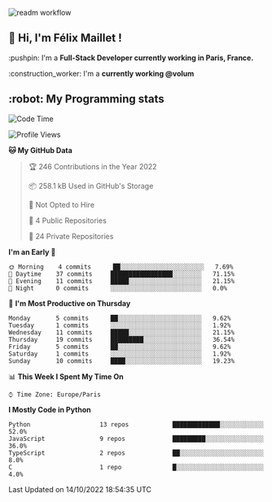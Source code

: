 ![readm workflow](https://github.com/fmaillet24/fmaillet24/actions/workflows/main.yml/badge.svg)

<h2>👋 Hi, I'm Félix Maillet !</h2>

<p>:pushpin: I'm a <strong>Full-Stack Developer currently working in Paris, France.</strong></p>
<p>:construction_worker: I'm a <strong>currently working @volum</strong></p>

<h2>:robot: My Programming stats</h2>

<!--START_SECTION:waka-->
![Code Time](http://img.shields.io/badge/Code%20Time-223%20hrs%2022%20mins-blue)

![Profile Views](http://img.shields.io/badge/Profile%20Views-0-blue)

**🐱 My GitHub Data** 

> 🏆 246 Contributions in the Year 2022
 > 
> 📦 258.1 kB Used in GitHub's Storage 
 > 
> 🚫 Not Opted to Hire
 > 
> 📜 4 Public Repositories 
 > 
> 🔑 24 Private Repositories  
 > 
**I'm an Early 🐤** 

```text
🌞 Morning    4 commits      ██░░░░░░░░░░░░░░░░░░░░░░░   7.69% 
🌆 Daytime    37 commits     █████████████████░░░░░░░░   71.15% 
🌃 Evening    11 commits     █████░░░░░░░░░░░░░░░░░░░░   21.15% 
🌙 Night      0 commits      ░░░░░░░░░░░░░░░░░░░░░░░░░   0.0%

```
📅 **I'm Most Productive on Thursday** 

```text
Monday       5 commits      ██░░░░░░░░░░░░░░░░░░░░░░░   9.62% 
Tuesday      1 commits      ░░░░░░░░░░░░░░░░░░░░░░░░░   1.92% 
Wednesday    11 commits     █████░░░░░░░░░░░░░░░░░░░░   21.15% 
Thursday     19 commits     █████████░░░░░░░░░░░░░░░░   36.54% 
Friday       5 commits      ██░░░░░░░░░░░░░░░░░░░░░░░   9.62% 
Saturday     1 commits      ░░░░░░░░░░░░░░░░░░░░░░░░░   1.92% 
Sunday       10 commits     ████░░░░░░░░░░░░░░░░░░░░░   19.23%

```


📊 **This Week I Spent My Time On** 

```text
⌚︎ Time Zone: Europe/Paris

```

**I Mostly Code in Python** 

```text
Python                   13 repos            █████████████░░░░░░░░░░░░   52.0% 
JavaScript               9 repos             █████████░░░░░░░░░░░░░░░░   36.0% 
TypeScript               2 repos             ██░░░░░░░░░░░░░░░░░░░░░░░   8.0% 
C                        1 repo              █░░░░░░░░░░░░░░░░░░░░░░░░   4.0%

```



 Last Updated on 14/10/2022 18:54:35 UTC
<!--END_SECTION:waka-->
